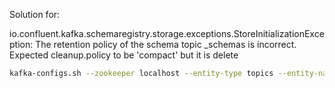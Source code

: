Solution for:

io.confluent.kafka.schemaregistry.storage.exceptions.StoreInitializationException: The retention policy of the schema topic _schemas is incorrect. Expected cleanup.policy to be 'compact' but it is delete

```bash
kafka-configs.sh --zookeeper localhost --entity-type topics --entity-name _schemas --alter --add-config cleanup.policy=compact
```
